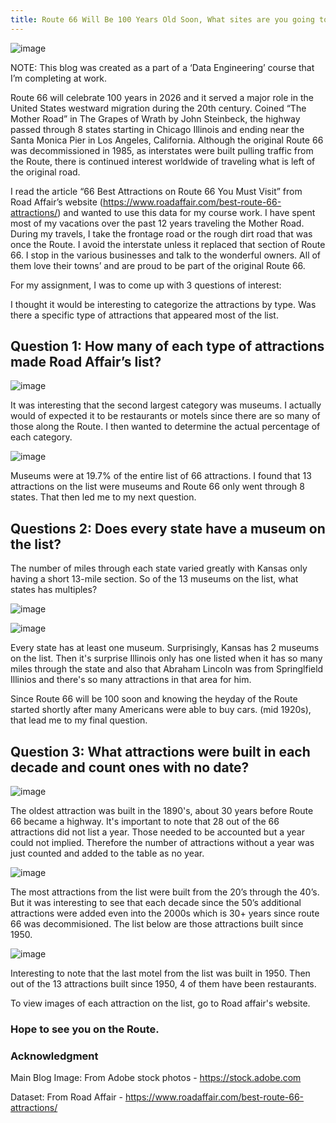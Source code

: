```yaml
---
title: Route 66 Will Be 100 Years Old Soon, What sites are you going to see?
---
```

![image](https://github.com/cringel66/track3proj1/assets/127979127/b4862afa-d395-40c4-a7b9-b5de91db4fcd)


NOTE: This blog was created as a part of a ‘Data Engineering’ course that I’m completing at work.

Route 66 will celebrate 100 years in 2026 and it served a major role in the United States westward migration during the 20th century.  Coined “The Mother Road” in The Grapes of Wrath by John Steinbeck, the highway passed through 8 states starting in Chicago Illinois and ending near the Santa Monica Pier in Los Angeles, California.  Although the original Route 66 was decommissioned in 1985, as interstates were built pulling traffic from the Route, there is continued interest worldwide of traveling what is left of the original road. 

I read the article “66 Best Attractions on Route 66 You Must Visit” from Road Affair’s website (https://www.roadaffair.com/best-route-66-attractions/) and wanted to use this data for my course work.  I have spent most of my vacations over the past 12 years traveling the Mother Road.  During my travels, I take the frontage road or the rough dirt road that was once the Route.  I avoid the interstate unless it replaced that section of Route 66.  I stop in the various businesses and talk to the wonderful owners.  All of them love their towns’ and are proud to be part of the original Route 66. 

For my assignment, I was to come up with 3 questions of interest: 


I thought it would be interesting to categorize the attractions by type.  Was there a specific type of attractions that appeared most of the list.

## Question 1:  How many of each type of attractions made Road Affair’s list?

 ![image](https://github.com/cringel66/track3proj1/assets/127979127/484108bc-9338-4782-841c-d20d645f4499)

It was interesting that the second largest category was museums.  I actually would of expected it to be restaurants or motels since there are so many of those along the Route.  I then wanted to determine the actual percentage of each category. 

![image](https://github.com/cringel66/track3proj1/assets/127979127/18b9ef74-91a9-4062-be92-cffbe4175bad)

Museums were at 19.7% of the entire list of 66 attractions.  I found that 13 attractions on the list were museums and Route 66 only went through 8 states.  That then led me to my next question.



## Questions 2: 	Does every state have a museum on the list?  
The number of miles through each state varied greatly with Kansas only having a short 13-mile section.  So of the 13 museums on the list, what states has multiples?  

![image](https://github.com/cringel66/track3proj1/assets/127979127/8aa10541-ac29-4114-a131-b709a83cdfb4)


![image](https://github.com/cringel66/track3proj1/assets/127979127/71e685fb-69d1-41fb-bbb0-0a6cf78efaf1)

Every state has at least one museum.  Surprisingly, Kansas has 2 museums on the list.  Then it's surprise Illinois only has one listed when it has so many miles through the state and also that Abraham Lincoln was from Springlfield Illinios and there's so many attractions in that area for him.



Since Route 66 will be 100 soon and knowing the heyday of the Route started shortly after many Americans were able to buy cars. (mid 1920s), that lead me to my final question.

## Question 3:  What attractions were built in each decade and count ones with no date? 

 ![image](https://github.com/cringel66/track3proj1/assets/127979127/388a7f94-c3f9-4299-9298-6e63b70bb0b6)

The oldest attraction was built in the 1890's, about 30 years before Route 66 became a highway. It's important to note that 28 out of the 66 attractions did not list a year. Those needed to be accounted but a year could not implied. Therefore the number of attractions without a year was just counted and added to the table as no year.

![image](https://github.com/cringel66/track3proj1/assets/127979127/3e46038d-7883-4f7c-9b6c-11c8c46970bf)


The most attractions from the list were built from the 20’s through the 40’s.  But it was interesting to see that each decade since the 50’s additional attractions were added even into the 2000s which is 30+ years since route 66 was decommisioned. The list below are those attractions built since 1950.


![image](https://github.com/cringel66/track3proj1/assets/127979127/cdff6e82-78b4-434d-ba92-fb92ca19dc54)

Interesting to note that the last motel from the list was built in 1950.  Then out of the 13 attractions built since 1950, 4 of them have been restaurants.


To view images of each attraction on the list, go to Road affair's website.  

### Hope to see you on the Route.



### Acknowledgment

Main Blog Image: From Adobe stock photos - https://stock.adobe.com

Dataset: From Road Affair - https://www.roadaffair.com/best-route-66-attractions/
